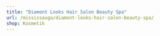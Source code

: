 ```yaml
---
title: "Diamont Looks Hair Salon Beauty Spa"
url: /mississauga/diamont-looks-hair-salon-beauty-spa/
shop: Kosmetik
---
```

